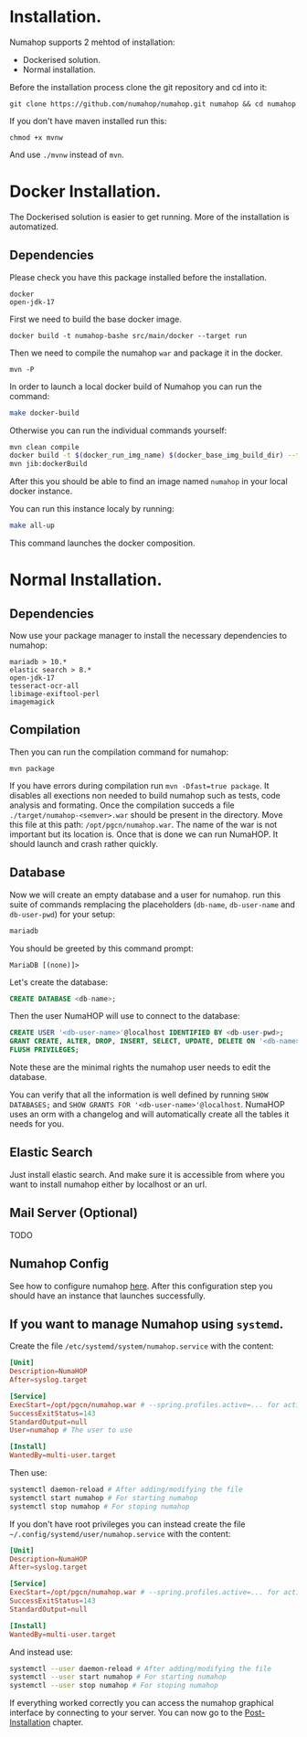# Installation.

Numahop supports 2 mehtod of installation:
- Dockerised solution.
- Normal installation.

Before the installation process clone the git repository and cd into it:
```
git clone https://github.com/numahop/numahop.git numahop && cd numahop
```
If you don't have maven installed run this:
```
chmod +x mvnw
```
And use `./mvnw` instead of `mvn`.

# Docker Installation.
The Dockerised solution is easier to get running. More of the installation is automatized.

## Dependencies
Please check you have this package installed before the installation.
```
docker
open-jdk-17
```

First we need to build the base docker image.
```
docker build -t numahop-bashe src/main/docker --target run
```
Then we need to compile the numahop `war` and package it in the docker.
```
mvn -P 
```

In order to launch a local docker build of Numahop
you can run the command:
```bash
make docker-build
```
Otherwise you can run the individual commands yourself:
```bash
mvn clean compile
docker build -t $(docker_run_img_name) $(docker_base_img_build_dir) --target run
mvn jib:dockerBuild
```
After this you should be able to find an image named `numahop` in your local docker instance.

You can run this instance localy by running:
```bash
make all-up
```
This command launches the docker composition.

# Normal Installation.
## Dependencies
Now use your package manager to install the necessary dependencies to numahop:
```
mariadb > 10.*
elastic search > 8.*
open-jdk-17
tesseract-ocr-all
libimage-exiftool-perl
imagemagick
```

## Compilation
Then you can run the compilation command for numahop:
```
mvn package
```
If you have errors during compilation run `mvn -Dfast=true package`. It disables all exections non needed to build numahop such as tests, code analysis and formating.
Once the compilation succeds a file `./target/numahop-<semver>.war` should be present in the directory. 
Move this file at this path: `/opt/pgcn/numahop.war`. The name of the war is not important but its location is.
Once that is done we can run NumaHOP. It should launch and crash rather quickly.

## Database
Now we will create an empty database and a user for numahop. 
run this suite of commands remplacing the placeholders (`db-name`, `db-user-name` and `db-user-pwd`) for your setup:
```bash
mariadb
```
You should be greeted by this command prompt:
```
MariaDB [(none)]>
```
Let's create the database:
```sql
CREATE DATABASE <db-name>;
```

Then the user NumaHOP will use to connect to the database:
```sql
CREATE USER '<db-user-name>'@localhost IDENTIFIED BY <db-user-pwd>;
GRANT CREATE, ALTER, DROP, INSERT, SELECT, UPDATE, DELETE ON '<db-name>'.* TO '<db-user-name>'@localhost;
FLUSH PRIVILEGES;
```
Note these are the minimal rights the numahop user needs to edit the database.

You can verify that all the information is well defined by running `SHOW DATABASES;` and `SHOW GRANTS FOR '<db-user-name>'@localhost`.
NumaHOP uses an orm with a changelog and will automatically create all the tables it needs for you.

## Elastic Search
Just install elastic search. And make sure it is accessible from where you want to install numahop either by localhost or an url.

## Mail Server (Optional)

TODO

## Numahop Config
See how to configure numahop [here](./config.md).
After this configuration step you should have an instance that launches successfully.

## If you want to manage Numahop using `systemd`.
Create the file `/etc/systemd/system/numahop.service` with the content:
```toml
[Unit]
Description=NumaHOP
After=syslog.target

[Service]
ExecStart=/opt/pgcn/numahop.war # --spring.profiles.active=... for activating certain profiles
SuccessExitStatus=143
StandardOutput=null
User=numahop # The user to use 

[Install]
WantedBy=multi-user.target
```

Then use:
```bash
systemctl daemon-reload # After adding/modifying the file
systemctl start numahop # For starting numahop
systemctl stop numahop # For stoping numahop
```

If you don't have root privileges you can instead create the file `~/.config/systemd/user/numahop.service` with the content: 
```toml
[Unit]
Description=NumaHOP
After=syslog.target

[Service]
ExecStart=/opt/pgcn/numahop.war # --spring.profiles.active=... for activating centrain profiles.
SuccessExitStatus=143
StandardOutput=null

[Install]
WantedBy=multi-user.target
```
And instead use:
```bash
systemctl --user daemon-reload # After adding/modifying the file
systemctl --user start numahop # For starting numahop
systemctl --user stop numahop # For stoping numahop
```

If everything worked correctly you can access the numahop graphical interface by connecting to your server.
You can now go to the [Post-Installation](./post_install.md) chapter.
